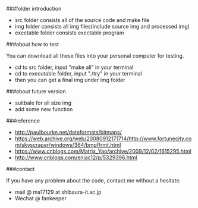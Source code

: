 
###folder introduction

- src folder consists all of the source code and make file
- img folder consists all img files(include source img and processed img)
- exectable folder consists exectable program

###about how to test

You can download all these files into your personal computer for testing.

- cd to src folder, input "make all" in your terminal
- cd to executable folder, input "./try" in your terminal
- then you can get a final img under img folder

###about future version

- suitbale for all size img
- add some new function

###reference

- http://paulbourke.net/dataformats/bitmaps/
- https://web.archive.org/web/20080912171714/http://www.fortunecity.com/skyscraper/windows/364/bmpffrmt.html
- https://www.cnblogs.com/Matrix_Yao/archive/2009/12/02/1615295.html
- http://www.cnblogs.com/eniac12/p/5329396.html

###contact

If you have any problem about the code,  contact me without a hesitate.

- mail @ ma17129 at shibaura-it.ac.jp
- Wechat @ fankeeper
